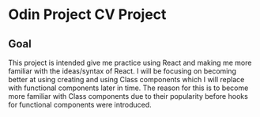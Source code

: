 # Odin Project CV Project

## Goal
This project is intended give me practice using React and making me more familiar with the ideas/syntax of React. I will be focusing on becoming better at using creating and using Class components which I will replace with functional components later in time. The reason for this is to become more familiar with Class components due to their popularity before hooks for functional components were introduced.